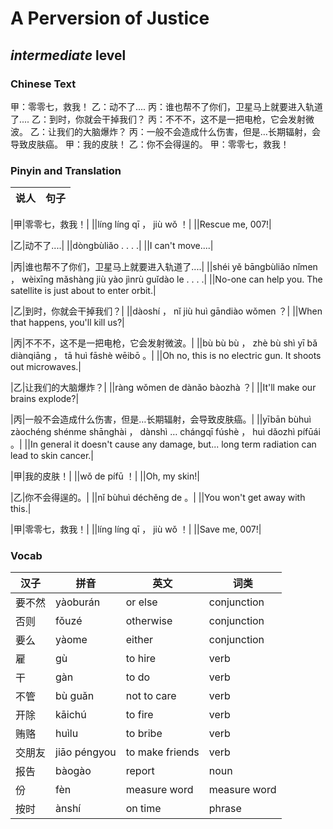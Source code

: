 # A Perversion of Justice
## *intermediate* level

### Chinese Text
甲：零零七，救我！
乙：动不了....
丙：谁也帮不了你们，卫星马上就要进入轨道了....
乙：到时，你就会干掉我们？
丙：不不不，这不是一把电枪，它会发射微波。
乙：让我们的大脑爆炸？
丙：一般不会造成什么伤害，但是…长期辐射，会导致皮肤癌。
甲：我的皮肤！
乙：你不会得逞的。
甲：零零七，救我！

### Pinyin and Translation
|说人|句子|
|----|----|

|甲|零零七，救我！|
||líng líng qī ， jiù wǒ ！|
||Rescue me, 007!|

|乙|动不了....|
||dòngbùliǎo . . . .|
||I can't move....|

|丙|谁也帮不了你们，卫星马上就要进入轨道了....|
||shéi yě bāngbùliǎo nǐmen ， wèixīng mǎshàng jiù yào jìnrù guǐdào le . . . .|
||No-one can help you. The satellite is just about to enter orbit.|

|乙|到时，你就会干掉我们？|
||dàoshí ， nǐ jiù huì gāndiào wǒmen ？|
||When that happens, you'll kill us?|

|丙|不不不，这不是一把电枪，它会发射微波。|
||bù bù bù ， zhè bù shì yī bǎ diànqiāng ， tā huì fāshè wēibō 。|
||Oh no, this is no electric gun. It shoots out microwaves.|

|乙|让我们的大脑爆炸？|
||ràng wǒmen de dànǎo bàozhà ？|
||It'll make our brains explode?|

|丙|一般不会造成什么伤害，但是…长期辐射，会导致皮肤癌。|
||yībān bùhuì zàochéng shénme shānghài ， dànshì … chángqī fúshè ， huì dǎozhì pífūái 。|
||In general it doesn't cause any damage, but... long term radiation can lead to skin cancer.|

|甲|我的皮肤！|
||wǒ de pífū ！|
||Oh, my skin!|

|乙|你不会得逞的。|
||nǐ bùhuì déchěng de 。|
||You won't get away with this.|

|甲|零零七，救我！|
||líng líng qī ， jiù wǒ ！|
||Save me, 007!|
### Vocab
|汉子|拼音|英文|词类|
|----|----|----|----|
|要不然|yàoburán|or else|conjunction|
|否则|fǒuzé|otherwise|conjunction|
|要么|yàome|either|conjunction|
|雇|gù|to hire|verb|
|干|gàn|to do|verb|
|不管|bù guǎn|not to care|verb|
|开除|kāichú|to fire|verb|
|贿赂|huìlu|to bribe|verb|
|交朋友|jiāo péngyou|to make friends|verb|
|报告|bàogào|report|noun|
|份|fèn|measure word|measure word|
|按时|ànshí|on time|phrase|